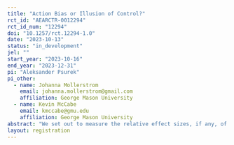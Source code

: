 ```yaml
---
title: "Action Bias or Illusion of Control?"
rct_id: "AEARCTR-0012294"
rct_id_num: "12294"
doi: "10.1257/rct.12294-1.0"
date: "2023-10-13"
status: "in_development"
jel: ""
start_year: "2023-10-16"
end_year: "2023-12-31"
pi: "Aleksander Psurek"
pi_other:
  - name: Johanna Mollerstrom
    email: johanna.mollerstrom@gmail.com
    affiliation: George Mason University
  - name: Kevin McCabe
    email: kmccabe@gmu.edu
    affiliation: George Mason University
abstract: "We set out to measure the relative effect sizes, if any, of the illusion of control and actions bias in simple games. To this end, we employ a stochastic game in which both illusion of control and action bias could play a role and a very similar deterministic game, which should only be affected by action bias. In both cases, subjects can either buy, or sell, the right to be a more active (though not a more influential, or controlling), participant in their assigned game. We measure subjects willingness to pay, or willingness to accept payment, for this right through third price clock auctions and can thereby compare the prevalence, and strength, of illusion of control and action bias."
layout: registration
---
```


